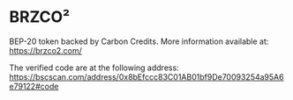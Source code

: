 # BRZCO²

BEP-20 token backed by Carbon Credits. More information available at: https://brzco2.com/


The verified code are at the following address:
https://bscscan.com/address/0x8bEfccc83C01AB01bf9De70093254a95A6e79122#code

